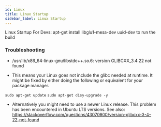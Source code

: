```yaml
---
id: Linux
title: Linux Startup
sidebar_label: Linux Startup
---
```


Linux Startup
For Devs: apt-get install libglu1-mesa-dev uuid-dev to run the build

### Troubleshooting

- /usr/lib/x86_64-linux-gnu/libstdc++.so.6: version GLIBCXX_3.4.22 not found

- This means your Linux goes not include the glibc needed at runtime. It might be fixed by either doing the following or equivalent for your package manager.

`sudo apt-get update`
`sudo apt-get disy-upgrade -y`

- Alternatively you might need to use a newer Linux release. This problem has been encountered in Ubuntu LTS versions. See also: https://stackoverflow.com/questions/43070900/version-glibcxx-3-4-22-not-found
